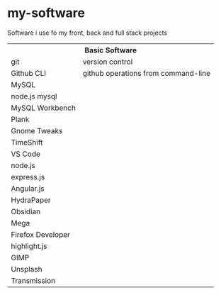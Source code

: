 # my-software
Software i use fo my front, back and full stack projects
  <table>
    <tr>
      <th colspan="3">Basic Software</td>
    </tr>
    <tr>
      <td>git</td>
      <td>version control</td>
    </tr>
    <tr>
      <td>Github CLI</td>
      <td>github operations from command-line</td>
    </tr>
    <tr>
      <td>MySQL</td>
    </tr>
    <tr>
      <td>node.js mysql</td>
    </tr>
    <tr>
      <td>MySQL Workbench</td>
    </tr>
    <tr>
      <td>Plank</td>
    </tr>
    <tr>
      <td>Gnome Tweaks</td>
    </tr>
    <tr>
      <td>TimeShift</td>
    </tr>
    <tr>
      <td>VS Code</td>
    </tr>
    <tr>
      <td>node.js</td>
    </tr>
    <tr>
      <td>express.js</td>
    </tr>
    <tr>
      <td>Angular.js</td>
    </tr>
    <tr>
      <td>HydraPaper</td>
    </tr>
    <tr>
      <td>Obsidian</td>
    </tr>
    <tr>
      <td>Mega</td>
    </tr>
    <tr>
      <td>Firefox Developer</td>
    </tr>
    <tr>
      <td>highlight.js</td>
    </tr>
    <tr>
      <td>GIMP</td>
    </tr>
    <tr>
      <td>Unsplash</td>
    </tr>
    <tr>
      <td>Transmission</td>
    </tr>
  </table>
